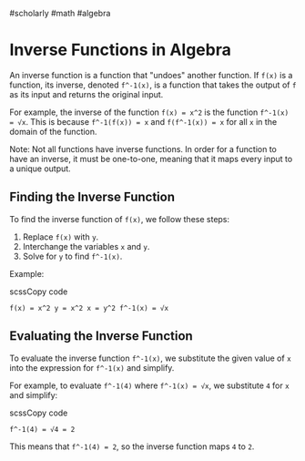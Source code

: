 #scholarly #math #algebra

# Inverse Functions in Algebra

An inverse function is a function that "undoes" another function. If `f(x)` is a function, its inverse, denoted `f^-1(x)`, is a function that takes the output of `f` as its input and returns the original input.

For example, the inverse of the function `f(x) = x^2` is the function `f^-1(x) = √x`. This is because `f^-1(f(x)) = x` and `f(f^-1(x)) = x` for all `x` in the domain of the function.

Note: Not all functions have inverse functions. In order for a function to have an inverse, it must be one-to-one, meaning that it maps every input to a unique output.

## Finding the Inverse Function

To find the inverse function of `f(x)`, we follow these steps:

1.  Replace `f(x)` with `y`.
2.  Interchange the variables `x` and `y`.
3.  Solve for `y` to find `f^-1(x)`.

Example:

scssCopy code

`f(x) = x^2 y = x^2 x = y^2 f^-1(x) = √x`

## Evaluating the Inverse Function

To evaluate the inverse function `f^-1(x)`, we substitute the given value of `x` into the expression for `f^-1(x)` and simplify.

For example, to evaluate `f^-1(4)` where `f^-1(x) = √x`, we substitute `4` for `x` and simplify:

scssCopy code

`f^-1(4) = √4 = 2`

This means that `f^-1(4) = 2`, so the inverse function maps `4` to `2`.